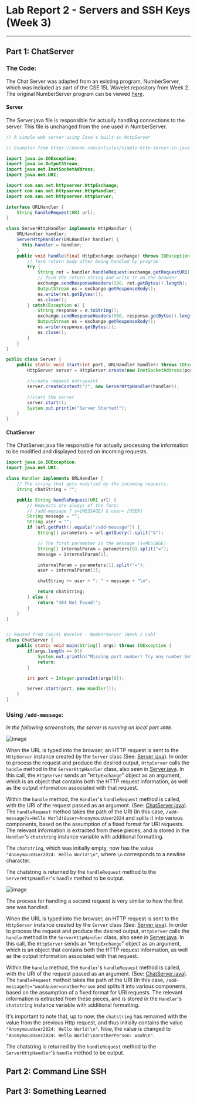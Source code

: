 # Lab Report 2 - Servers and SSH Keys (Week 3)

---

## Part 1: ChatServer

### The Code:

The Chat Server was adapted from an existing program, NumberServer, which was included as part of the CSE 15L Wavelet repository from Week 2. The original NumberServer program can be viewed [here](https://github.com/ucsd-cse15l-f23/wavelet).

#### Server
The Server.java file is responsible for actually handling connections to the server. This file is unchanged from the one used in NumberServer.
```java
// A simple web server using Java's built-in HttpServer

// Examples from https://dzone.com/articles/simple-http-server-in-java were useful references

import java.io.IOException;
import java.io.OutputStream;
import java.net.InetSocketAddress;
import java.net.URI;

import com.sun.net.httpserver.HttpExchange;
import com.sun.net.httpserver.HttpHandler;
import com.sun.net.httpserver.HttpServer;

interface URLHandler {
    String handleRequest(URI url);
}

class ServerHttpHandler implements HttpHandler {
    URLHandler handler;
    ServerHttpHandler(URLHandler handler) {
      this.handler = handler;
    }
    public void handle(final HttpExchange exchange) throws IOException {
        // form return body after being handled by program
        try {
            String ret = handler.handleRequest(exchange.getRequestURI());
            // form the return string and write it on the browser
            exchange.sendResponseHeaders(200, ret.getBytes().length);
            OutputStream os = exchange.getResponseBody();
            os.write(ret.getBytes());
            os.close();
        } catch(Exception e) {
            String response = e.toString();
            exchange.sendResponseHeaders(500, response.getBytes().length);
            OutputStream os = exchange.getResponseBody();
            os.write(response.getBytes());
            os.close();
        }
    }
}

public class Server {
    public static void start(int port, URLHandler handler) throws IOException {
        HttpServer server = HttpServer.create(new InetSocketAddress(port), 0);

        //create request entrypoint
        server.createContext("/", new ServerHttpHandler(handler));

        //start the server
        server.start();
        System.out.println("Server Started!");
    }
}
```
#### ChatServer
The ChatServer.java file responsible for actually processing the information to be modified and displayed based on incoming requests. 
```java
import java.io.IOException;
import java.net.URI;

class Handler implements URLHandler {
    // The string that gets modified by the incoming requests.
    String chatString = "";

    public String handleRequest(URI url) {
        // Requests are always of the form:
        // /add-message ? s=[MESSAGE] & user= [USER]
        String message = "";
        String user = "";
        if (url.getPath().equals("/add-message")) {
            String[] parameters = url.getQuery().split("&");

            // The first parameter is the message (s=MESSAGE)
            String[] internalParam = parameters[0].split("=");
            message = internalParam[1];

            internalParam = parameters[1].split("=");
            user = internalParam[1];

            chatString += user + ": " + message + "\n";

            return chatString;
        } else {
            return "404 Not Found!";
        }
    }
}


// Reused from CSE15L Wavelet - NumberServer (Week 2 Lab)
class ChatServer {
    public static void main(String[] args) throws IOException {
        if(args.length == 0){
            System.out.println("Missing port number! Try any number between 1024 to 49151");
            return;
        }

        int port = Integer.parseInt(args[0]);

        Server.start(port, new Handler());
    }
}
```

### Using `/add-message`:
_In the following screenshots, the server is running on local port `4000`._

![image](https://github.com/503525/cse15l-lab-reports/assets/22303922/17e248d6-e297-468e-a0d3-1b3565aa4c4b)

When the URL is typed into the browser, an HTTP request is sent to the `HttpServer` instance created by the `Server` class (See: [Server.java](#server)). In order to process the request and produce the desired output, `HttpServer` calls the `handle` method in the `ServerHttpHandler` class, also seen in [Server.java](#server). In this call, the `HttpServer` sends an "`HttpExchange`" object as an argument, which is an object that contains both the HTTP request information, as well as the output information associated with that request.

Within the `handle` method, the `Handler`'s `handleRequest` method is called, with the URI of the request passed as an argument. (See: [ChatServer.java](#chatserver)). The `handleRequest` method takes the path of the URI (In this case, `/add-message?s=Hello World!&user=AnonymousUser2024` and splits it into various components, based on the assumption of a fixed format for URI requests. The relevant information is extracted from these pieces, and is stored in the `Handler`'s `chatstring` instance variable with additional formatting. 

The `chatstring`, which was initially empty, now has the value `"AnonymousUser2024: Hello World!\n"`, where `\n` corresponds to a newline character.

The chatstring is returned by the `handleRequest` method to the `ServerHttpHandler`'s `handle` method to be output. 

![image](https://github.com/503525/cse15l-lab-reports/assets/22303922/cb50ba09-7f36-4ba0-aaa6-093968892da4)

The process for handling a second request is very similar to how the first one was handled. 

When the URL is typed into the browser, an HTTP request is sent to the `HttpServer` instance created by the `Server` class (See: [Server.java](#server)). In order to process the request and produce the desired output, `HttpServer` calls the `handle` method in the `ServerHttpHandler` class, also seen in [Server.java](#server). In this call, the `HttpServer` sends an "`HttpExchange`" object as an argument, which is an object that contains both the HTTP request information, as well as the output information associated with that request.

Within the `handle` method, the `Handler`'s `handleRequest` method is called, with the URI of the request passed as an argument. (See: [ChatServer.java](#chatserver)). The `handleRequest` method takes the path of the URI (In this case, `/add-message?s="woah&user=anotherPerson` and splits it into various components, based on the assumption of a fixed format for URI requests. The relevant information is extracted from these pieces, and is stored in the `Handler`'s `chatstring` instance variable with additional formatting. 

It's important to note that, up to now, the `chatstring` has remained with the value from the previous Http request, and thus initially contains the value `"AnonymousUser2024: Hello World!\n"`. Now, the value is changed to `"AnonymousUser2024: Hello World!\nanotherPerson: woah\n"`.

The chatstring is returned by the `handleRequest` method to the `ServerHttpHandler`'s `handle` method to be output. 

## Part 2: Command Line SSH

## Part 3: Something Learned
